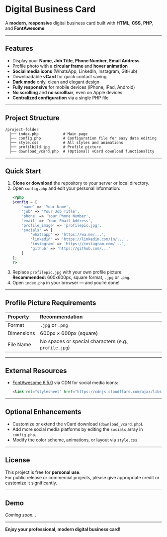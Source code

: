 # Digital Business Card

A **modern**, **responsive** digital business card built with **HTML**, **CSS**, **PHP**, and **FontAwesome**.

---

## Features
- Display your **Name**, **Job Title**, **Phone Number**, **Email Address**
- Profile photo with a **circular frame** and **hover animation**
- **Social media icons** (WhatsApp, LinkedIn, Instagram, GitHub)
- Downloadable **vCard** for quick contact saving
- **Dark mode** only, clean and elegant design
- **Fully responsive** for mobile devices (iPhone, iPad, Android)
- **No scrolling** and **no scrollbar**, even on Apple devices
- **Centralized configuration** via a single PHP file

---

## Project Structure
```plaintext
/project-folder
  ├── index.php           # Main page
  ├── config.php          # Configuration file for easy data editing
  ├── style.css           # All styles and animations
  ├── profilbild.jpg      # Profile picture
  ├── download_vcard.php  # (Optional) vCard download functionality
```

---

## Quick Start

1. **Clone or download** the repository to your server or local directory.
2. Open `config.php` and edit your personal information:
   ```php
   <?php
   $config = [
       'name' => 'Your Name',
       'job' => 'Your Job Title',
       'phone' => 'Your Phone Number',
       'email' => 'Your Email Address',
       'profile_image' => 'profilepic.jpg',
       'socials' => [
           'whatsapp' => 'https://wa.me/...',
           'linkedin' => 'https://linkedin.com/in/...',
           'instagram' => 'https://instagram.com/...',
           'github' => 'https://github.com/...'
       ]
   ];
   ?>
   ```
3. Replace `profilepic.jpg` with your own profile picture.  
   **Recommended:** 600x600px, square format, `.jpg` or `.png`.
4. Open `index.php` in your browser — and you’re done!

---

## Profile Picture Requirements
| Property         | Recommendation        |
|:------------------|:-----------------------|
| Format            | `.jpg` or `.png`        |
| Dimensions        | 600px × 600px (square)  |
| File Name         | No spaces or special characters (e.g., `profile.jpg`) |

---

## External Resources
- [FontAwesome 6.5.0](https://cdnjs.cloudflare.com/ajax/libs/font-awesome/6.5.0/css/all.min.css) via CDN for social media icons:
  ```html
  <link rel="stylesheet" href="https://cdnjs.cloudflare.com/ajax/libs/font-awesome/6.5.0/css/all.min.css">
  ```

---

## Optional Enhancements
- Customize or extend the vCard download (`download_vcard.php`).
- Add more social media platforms by editing the `socials` array in `config.php`.
- Modify the color scheme, animations, or layout via `style.css`.

---

## License
This project is free for **personal use**.  
For public release or commercial projects, please give appropriate credit or customize it significantly.

---

## Demo
*Coming soon...*

---

**Enjoy your professional, modern digital business card!**
